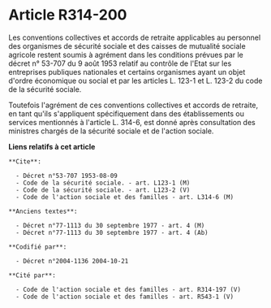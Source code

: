 # Article R314-200

Les conventions collectives et accords de retraite applicables au personnel des organismes de sécurité sociale et des caisses
de mutualité sociale agricole restent soumis à agrément dans les conditions prévues par le décret n° 53-707 du 9 août 1953
relatif au contrôle de l'Etat sur les entreprises publiques nationales et certains organismes ayant un objet d'ordre
économique ou social et par les articles L. 123-1 et L. 123-2 du code de la sécurité sociale.

Toutefois l'agrément de ces conventions collectives et accords de retraite, en tant qu'ils s'appliquent spécifiquement dans
des établissements ou services mentionnés à l'article L. 314-6, est donné après consultation des ministres chargés de la
sécurité sociale et de l'action sociale.

**Liens relatifs à cet article**

	**Cite**:

	  - Décret n°53-707 1953-08-09
	  - Code de la sécurité sociale. - art. L123-1 (M)
	  - Code de la sécurité sociale. - art. L123-2 (V)
	  - Code de l'action sociale et des familles - art. L314-6 (M)

	**Anciens textes**:

	  - Décret n°77-1113 du 30 septembre 1977 - art. 4 (M)
	  - Décret n°77-1113 du 30 septembre 1977 - art. 4 (Ab)

	**Codifié par**:

	  - Décret n°2004-1136 2004-10-21

	**Cité par**:

	  - Code de l'action sociale et des familles - art. R314-197 (V)
	  - Code de l'action sociale et des familles - art. R543-1 (V)
